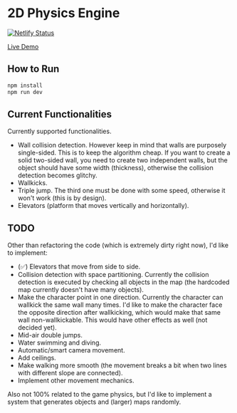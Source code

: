 # 2D Physics Engine

[![Netlify Status](https://api.netlify.com/api/v1/badges/269e8274-8b8c-4301-bf4d-4c2c5c9a2b2f/deploy-status)](https://app.netlify.com/sites/2d-physics-engine/deploys)

[Live Demo](https://2d-physics-engine.netlify.app/)

## How to Run

```sh
npm install
npm run dev
```

## Current Functionalities

Currently supported functionalities.

* Wall collision detection. However keep in mind that walls are purposely single-sided. This is to keep the algorithm cheap. If you want to create a solid two-sided wall, you need to create two independent walls, but the object should have some width (thickness), otherwise the collision detection becomes glitchy.
* Wallkicks.
* Triple jump. The third one must be done with some speed, otherwise it won't work (this is by design).
* Elevators (platform that moves vertically and horizontally).

## TODO

Other than refactoring the code (which is extremely dirty right now), I'd like to implement:

* (✅) Elevators that move from side to side.
* Collision detection with space partitioning. Currently the collision detection is executed by checking all objects in the map (the hardcoded map currently doesn't have many objects).
* Make the character point in one direction. Currently the character can wallkick the same wall many times. I'd like to make the character face the opposite direction after wallkicking, which would make that same wall non-wallkickable. This would have other effects as well (not decided yet).
* Mid-air double jumps.
* Water swimming and diving.
* Automatic/smart camera movement.
* Add ceilings.
* Make walking more smooth (the movement breaks a bit when two lines with different slope are connected).
* Implement other movement mechanics.

Also not 100% related to the game physics, but I'd like to implement a system that generates objects and (larger) maps randomly.
